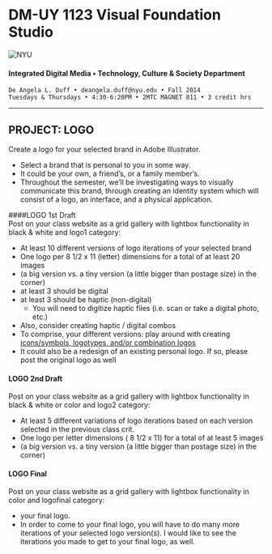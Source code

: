 # DM-UY 1123 Visual Foundation Studio

![NYU](http://ws2.polishedsolid.com/de/nyu_soe_logo.png)
#### Integrated Digital Media • Technology, Culture & Society Department 

    De Angela L. Duff • deangela.duff@nyu.edu • Fall 2014 
    Tuesdays & Thursdays • 4:30-6:20PM • 2MTC MAGNET 811 • 3 credit hrs

---


## PROJECT: LOGO
Create a logo for your selected brand in Adobe Illustrator.
* Select a brand that is personal to you in some way. 
* It could be your own, a friend’s, or a family member’s. 
* Throughout the semester, we’ll be investigating ways to visually communicate this brand, through creating an identity system which will consist of a logo, an interface, and a physical application.

####LOGO 1st Draft  
Post on your class website as a grid gallery with lightbox functionality in black & white and logo1 category:
* At least 10 different versions of logo iterations of your selected brand
* One logo per 8 1/2 x 11 (letter) dimensions for a total of at least 20 images
* (a big version vs. a tiny version (a little bigger than postage size) in the corner)
* at least 3 should be digital
* at least 3 should be haptic (non-digital) 
  * You will need to digitize haptic files (i.e. scan or take a digital photo, etc.)
* Also, consider creating haptic / digital combos
* To comprise, your different versions: play around with creating <a href="" target="_blank">icons/symbols, logotypes, and/or combination logos</a>
* It could also be a redesign of an existing personal logo. If so, please post the original logo as well

#### LOGO 2nd Draft  
Post on your class website as a grid gallery with lightbox functionality in black & white or color and logo2 category:
* At least 5 different variations of logo iterations based on each version selected in the previous class crit.
* One logo per letter dimensions ( 8 1/2 x 11) for a total of at least 5 images
* (a big version vs. a tiny version (a little bigger than postage size) in the corner)

#### LOGO Final  
Post on your class website as a grid gallery with lightbox functionality in color and logofinal category:
* your final logo.
* In order to come to your final logo, you will have to do many more iterations of your selected logo version(s). I would like to see the iterations you made to get to your final logo, as well.



